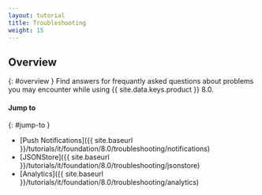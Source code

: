 ```yaml
---
layout: tutorial
title: Troubleshooting
weight: 15
---
```

<!-- NLS_CHARSET=UTF-8 -->
## Overview
{: #overview }
Find answers for frequantly asked questions about problems you may encounter while using {{ site.data.keys.product }} 8.0.

#### Jump to
{: #jump-to }
* [Push Notifications]({{ site.baseurl }}/tutorials/it/foundation/8.0/troubleshooting/notifications)
* [JSONStore]({{ site.baseurl }}/tutorials/it/foundation/8.0/troubleshooting/jsonstore)
* [Analytics]({{ site.baseurl }}/tutorials/it/foundation/8.0/troubleshooting/analytics)
